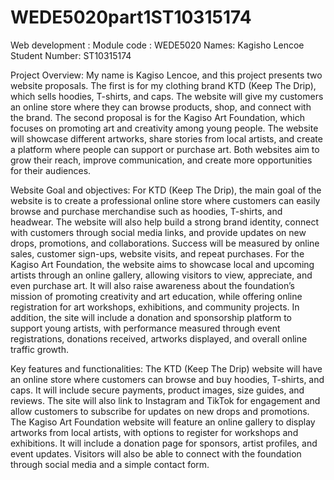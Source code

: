 # WEDE5020part1ST10315174
Web development : Module code : WEDE5020
Names: Kagisho Lencoe
Student Number: ST10315174

Project Overview:
My name is Kagiso Lencoe, and this project presents two website proposals. The first is for my clothing brand KTD (Keep The Drip), which sells hoodies, T-shirts, and caps. The website will give my customers an online store where they can browse products, shop, and connect with the brand.
The second proposal is for the Kagiso Art Foundation, which focuses on promoting art and creativity among young people. The website will showcase different artworks, share stories from local artists, and create a platform where people can support or purchase art.
Both websites aim to grow their reach, improve communication, and create more opportunities for their audiences.

Website Goal and objectives:
For KTD (Keep The Drip), the main goal of the website is to create a professional online store where customers can easily browse and purchase merchandise such as hoodies, T-shirts, and headwear. The website will also help build a strong brand identity, connect with customers through social media links, and provide updates on new drops, promotions, and collaborations. Success will be measured by online sales, customer sign-ups, website visits, and repeat purchases.
For the Kagiso Art Foundation, the website aims to showcase local and upcoming artists through an online gallery, allowing visitors to view, appreciate, and even purchase art. It will also raise awareness about the foundation’s mission of promoting creativity and art education, while offering online registration for art workshops, exhibitions, and community projects. In addition, the site will include a donation and sponsorship platform to support young artists, with performance measured through event registrations, donations received, artworks displayed, and overall online traffic growth.

Key features and functionalities:
The KTD (Keep The Drip) website will have an online store where customers can browse and buy hoodies, T-shirts, and caps. It will include secure payments, product images, size guides, and reviews. The site will also link to Instagram and TikTok for engagement and allow customers to subscribe for updates on new drops and promotions.
The Kagiso Art Foundation website will feature an online gallery to display artworks from local artists, with options to register for workshops and exhibitions. It will include a donation page for sponsors, artist profiles, and event updates. Visitors will also be able to connect with the foundation through social media and a simple contact form.


